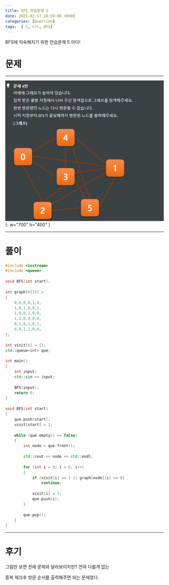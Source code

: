 ```yaml
---
title: DFS 연습문제 5
date: 2025-01-17 18:59:00 +0900
categories: [Question]  
tags:  [ C, C++, DFS]
---
```


BFS에 익숙해지기 위한 연습문제 5 이다!

# 문제   
---------------------------------------
![Desktop View](/assets/img/bfs5.png){: w="700" h="400" }

---------------------------------------

# 풀이

```c++
#include <iostream>
#include <queue>

void BFS(int start);

int graph[6][6] =
{
    0,0,0,0,1,0,
    1,0,1,0,0,1,
    1,0,0,1,0,0,
    1,1,0,0,0,0,
    0,1,0,1,0,1,
    0,0,1,1,0,0,
};

int visit[6] = {};
std::queue<int> que;

int main()
{
    int input;
    std::cin >> input;
    
    BFS(input);
    return 0;
}

void BFS(int start)
{
    que.push(start);
    visit[start] = 1;
    
    while (que.empty() == false)
    {
        int node = que.front();
        
        std::cout << node << std::endl;
        
        for (int i = 0; i < 6; i++)
        {
            if (visit[i] == 1 || graph[node][i] == 0)
                continue;
            
            visit[i] = 1;
            que.push(i);
        }
        
        que.pop();
    }
}
```
---------------------------------------

# 후기

그림만 보면 전에 문제와 달라보이지만? 전혀 다를게 없는

중복 체크후 방문 순서를 출력해주면 되는 문제였다.

